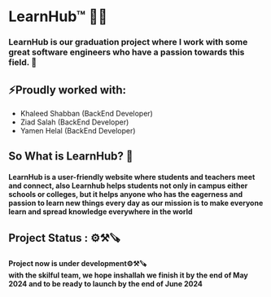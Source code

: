 <h1>LearnHub™ 🧑‍🎓</h1>

<h3>LearnHub is our graduation project where I work with some great software engineers who have a passion towards this field. 🥇</h3>

<h2>⚡Proudly worked with:</h2>
<div>
  <ul>
    <li>Khaleed Shabban (BackEnd Developer)</li>
    <li>Ziad Salah (BackEnd Developer)</li>
    <li>Yamen Helal (BackEnd Developer)</li>
   </ul>
</div>

<div>
 <h2> So What is LearnHub? 🤔</h2>
  <h4>LearnHub is a user-friendly website where students and teachers meet and connect, also Learnhub helps students not only in campus either schools or colleges, but it helps anyone who has the eagerness and passion to learn new things every day as our mission is to make everyone learn and spread knowledge everywhere in the world  </h4>
</div>

<div>
  <h2> Project Status : ⚙️⚒️🪚</h2>
<h4> Project now is under development⚙️⚒️🪚 <br> with the skilful team, we hope inshallah we finish it by the end of May 2024 and to be ready to launch by the end of June 2024</h4>  
</div>
